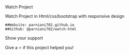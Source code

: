 Watch Project 

Watch Project in Html/css/bootstrap with responsive design 

    ##Website: parniani702.github.io
    ##Github: @parniani702/watch-html
    
Show your support

Give a ⭐️ if this project helped you!
